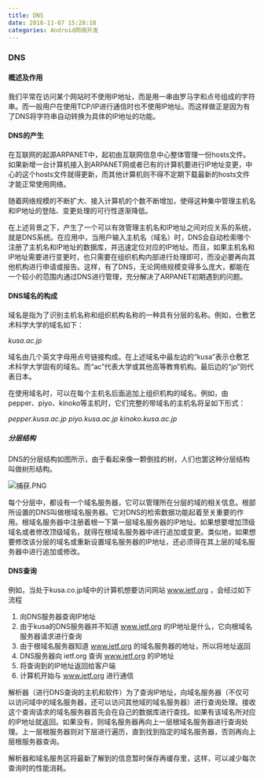 ```yaml
---
title: DNS
date: 2018-11-07 15:28:18
categories: Android网络开发
---
```


### DNS

#### 概述及作用

我们平常在访问某个网站时不使用IP地址，而是用一串由罗马字和点号组成的字符串。而一般用户在使用TCP/IP进行通信时也不使用IP地址。而这样做正是因为有了DNS将字符串自动转换为具体的IP地址的功能。

#### DNS的产生

在互联网的起源ARPANET中，起初由互联网信息中心整体管理一份hosts文件。如果新增一台计算机接入到ARPANET网或者已有的计算机要进行IP地址变更，中心的这个hosts文件就得更新，而其他计算机则不得不定期下载最新的hosts文件才能正常使用网络。

随着网络规模的不断扩大、接入计算机的个数不断增加，使得这种集中管理主机名和IP地址的登陆、变更处理的可行性逐渐降低。

在上述背景之下，产生了一个可以有效管理主机名和IP地址之间对应关系的系统，就是DNS系统。在应用中，当用户输入主机名（域名）时，DNS会自动检索哪个注册了主机名和IP地址的数据库，并迅速定位对应的IP地址。而且，如果主机名和IP地址需要进行变更时，也只需要在组织机构内部进行处理即可，而没必要再向其他机构进行申请或报告。这样，有了DNS，无论网络规模变得多么庞大，都能在一个较小的范围内通过DNS进行管理，充分解决了ARPANET初期遇到的问题。

#### DNS域名的构成

域名是指为了识别主机名称和组织机构名称的一种具有分层的名称。例如，仓敷艺术科学大学的域名如下：

*kusa.ac.jp*

域名由几个英文字母用点号链接构成。在上述域名中最左边的“kusa”表示仓敷艺术科学大学固有的域名。而“ac”代表大学或其他高等教育机构。最后边的“jp”则代表日本。

在使用域名时，可以在每个主机名后面追加上组织机构的域名。例如，由pepper、piyo、kinoko等主机时，它们完整的带域名的主机名将呈如下形式：

*pepper.kusa.ac.jp*
*piyo.kusa.ac.jp*
*kinoko.kusa.ac.jp*

##### 分层结构

DNS的分层结构如图所示，由于看起来像一颗倒挂的树，人们也罢这种分层结构叫做树形结构。

![捕获.PNG](https://i.loli.net/2018/11/07/5be2a0f9ba1b0.png)

每个分层中，都设有一个域名服务器，它可以管理所在分层的域的相关信息。根部所设置的DNS叫做根域名服务器。它对DNS的检索数据功能起着至关重要的作用。根域名服务器中注册着根一下第一层域名服务器的IP地址。如果想要增加顶级域名或者修改顶级域名，就得在根域名服务器中进行追加或变更。类似地，如果想要修改该分层的域名或重新设置域名服务器的IP地址，还必须得在其上层的域名服务器中进行追加或修改。

#### DNS查询

例如，当处于kusa.co.jp域中的计算机想要访问网站 www.ietf.org ，会经过如下流程

1. 向DNS服务器查询IP地址
2. 由于kusa的DNS服务器并不知道 www.ietf.org 的IP地址是什么，它向根域名服务器请求进行查询
3. 由于根域名服务器知道 www.ietf.org 的域名服务器的地址，所以将地址返回
4. DNS服务器向 ietf.org 查询 www.ietf.org 的IP地址
5. 将查询到的IP地址返回给客户端
6. 计算机开始与 www.ietf.org 进行通信


解析器（进行DNS查询的主机和软件）为了查询IP地址，向域名服务器（不仅可以访问域中的域名服务器，还可以访问其他域的域名服务器）进行查询处理。接收这个查询请求的域名服务器首先会在自己的数据库进行查找。如果有该域名所对应的IP地址就返回。如果没有，则域名服务器再向上一层根域名服务器进行查询处理。上一层根服务器则对下层进行遍历，直到找到指定的域名服务器，否则再向上层根服务器查询。

解析器和域名服务区将最新了解到的信息暂时保存再缓存里，这样，可以减少每次查询时的性能消耗。


